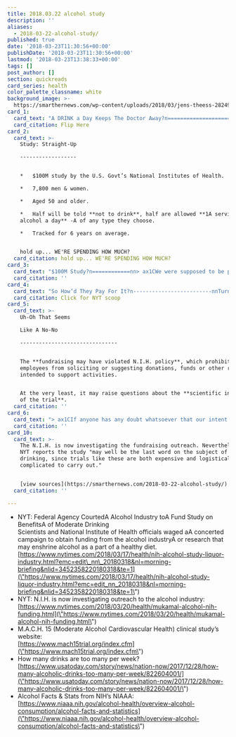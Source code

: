 ```yaml
---
title: 2018.03.22 alcohol study
description: ''
aliases:
  - 2018-03-22-alcohol-study/
published: true
date: '2018-03-23T11:30:56+00:00'
publishDate: '2018-03-23T11:30:56+00:00'
lastmod: '2018-03-23T13:38:33+00:00'
tags: []
post_author: []
section: quickreads
card_series: health
color_palette_classname: white
background_image: >-
  https://smarthernews.com/wp-content/uploads/2018/03/jens-theess-28249-unsplash-scaled.jpg
card_1:
  card_text: "A DRINK a Day Keeps The Doctor Away?n====================================nnCan alcohol prevent heart attacks & strokes?n--------------------------------------------nnNew govax19t study may once and for all set the record straight about whether or not a drink a day is good for youa|But itax19s not without a splash of controversy.nnFlip Here"
  card_citation: Flip Here
card_2:
  card_text: >-
    Study: Straight-Up

    ------------------


    *   $100M study by the U.S. Govt’s National Institutes of Health.

    *   7,800 men & women.

    *   Aged 50 and older.

    *   Half will be told **not to drink**, half are allowed **1A serving of
    alcohol a day** -A of any type they choose.

    *   Tracked for 6 years on average.


    hold up... WE'RE SPENDING HOW MUCH?
  card_citation: hold up... WE'RE SPENDING HOW MUCH?
card_3:
  card_text: "$100M Study?n============nn> ax1CWe were supposed to be preventing alcoholism, so to spend that kind of money on research for a possible good use of alcohol was something that would never fly.”n> n> Dr. Lorraine Gunzerath, Retired from NIH's National Institute on Alcohol Abuse and Alcohol to NYT, 3/17/18"
  card_citation: ''
card_4:
  card_text: "So How’d They Pay For It?n-------------------------nnTurns outA 5 large beer and liquor companies ax14 **Anheuser-Busch InBev**, **Heineken**, **Carlsberg**, **Diageo**A & **Pernod Ricard** ax14 agreed to contribute **$67M of the $100M** cost of the study.nnN.I.H. courted the alcohol industry for donations, according to the NYT.nn[Click for NYT scoop](https://www.nytimes.com/2018/03/17/health/nih-alcohol-study-liquor-industry.html?emc=edit_nn_20180318&nl=morning-briefing&nlid=3452358220180318&te=1)"
  card_citation: Click for NYT scoop
card_5:
  card_text: >-
    Uh-Oh That Seems  

    Like A No-No

    -------------------------------


    The **fundraising may have violated N.I.H. policy**, which prohibits
    employees from soliciting or suggesting donations, funds or other resources
    intended to support activities.


    At the very least, it may raise questions about the **scientific integrity
    of the trial**.
  card_citation: ''
card_6:
  card_text: "> ax1CIf anyone has any doubt whatsoever that our intent is to provide the most accurate and precise description of our findings, they are sorely mistaken.”n> n> Dr. Kenneth Mukamal, Lead Investigator of the Study & Assoc. Professor of medicine at Harvard Medical School to NYT, 03/17/18"
  card_citation: ''
card_10:
  card_text: >-
    The N.I.H. is now investigating the fundraising outreach. Nevertheless, the
    NYT reports the study "may well be the last word on the subject of moderate
    drinking, since trials like these are both expensive and logistically
    complicated to carry out."


    [view sources](https://smarthernews.com/2018-03-22-alcohol-study/)
  card_citation: ''

---
```

*   NYT: Federal Agency CourtedA Alcohol Industry toA Fund Study on BenefitsA of Moderate Drinking  
    Scientists and National Institute of Health officials waged aA concerted campaign to obtain funding from the alcohol industryA or research that may enshrine alcohol as a part of a healthy diet.  
    [https://www.nytimes.com/2018/03/17/health/nih-alcohol-study-liquor-industry.html?emc=edit\_nn\_20180318&nl=morning-briefing&nlid=3452358220180318&te=1](\"https://www.nytimes.com/2018/03/17/health/nih-alcohol-study-liquor-industry.html?emc=edit_nn_20180318&nl=morning-briefing&nlid=3452358220180318&te=1\")
*   NYT: N.I.H. is now investigating outreach to the alcohol industry: [https://www.nytimes.com/2018/03/20/health/mukamal-alcohol-nih-funding.html](\"https://www.nytimes.com/2018/03/20/health/mukamal-alcohol-nih-funding.html\")
*   M.A.C.H. 15 (Moderate Alcohol Cardiovascular Health) clinical study’s website:  
    [https://www.mach15trial.org/index.cfm](\"https://www.mach15trial.org/index.cfm\")
*   How many drinks are too many per week? [https://www.usatoday.com/story/news/nation-now/2017/12/28/how-many-alcoholic-drinks-too-many-per-week/822604001/](\"https://www.usatoday.com/story/news/nation-now/2017/12/28/how-many-alcoholic-drinks-too-many-per-week/822604001/\")
*   Alcohol Facts & Stats from NIH’s NIAAA: [https://www.niaaa.nih.gov/alcohol-health/overview-alcohol-consumption/alcohol-facts-and-statistics](\"https://www.niaaa.nih.gov/alcohol-health/overview-alcohol-consumption/alcohol-facts-and-statistics\")